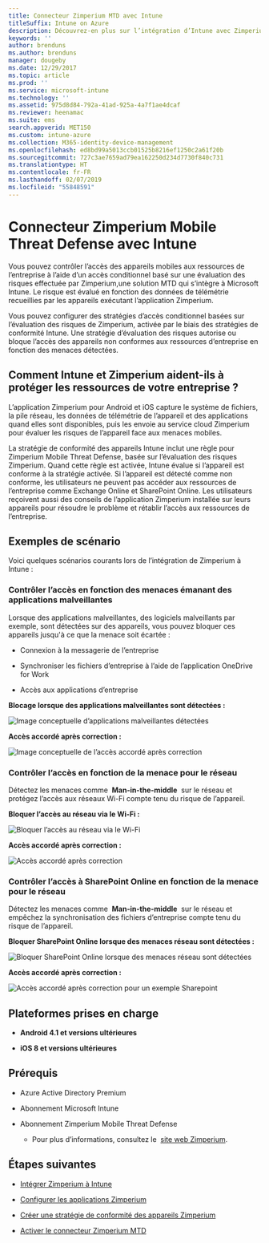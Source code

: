 ```yaml
---
title: Connecteur Zimperium MTD avec Intune
titleSuffix: Intune on Azure
description: Découvrez-en plus sur l’intégration d’Intune avec Zimperium Mobile Threat Defense pour contrôler l’accès des appareils mobiles aux ressources de votre entreprise.
keywords: ''
author: brenduns
ms.author: brenduns
manager: dougeby
ms.date: 12/29/2017
ms.topic: article
ms.prod: ''
ms.service: microsoft-intune
ms.technology: ''
ms.assetid: 975d8d84-792a-41ad-925a-4a7f1ae4dcaf
ms.reviewer: heenamac
ms.suite: ems
search.appverid: MET150
ms.custom: intune-azure
ms.collection: M365-identity-device-management
ms.openlocfilehash: ed8bd99a5013ccb01525b8216ef1250c2a61f20b
ms.sourcegitcommit: 727c3ae7659ad79ea162250d234d7730f840c731
ms.translationtype: HT
ms.contentlocale: fr-FR
ms.lasthandoff: 02/07/2019
ms.locfileid: "55848591"
---
```

# <a name="zimperium-mobile-threat-defense-connector-with-intune"></a>Connecteur Zimperium Mobile Threat Defense avec Intune

Vous pouvez contrôler l’accès des appareils mobiles aux ressources de l’entreprise à l’aide d’un accès conditionnel basé sur une évaluation des risques effectuée par Zimperium,une solution MTD qui s’intègre à Microsoft Intune. Le risque est évalué en fonction des données de télémétrie recueillies par les appareils exécutant l’application Zimperium.

Vous pouvez configurer des stratégies d’accès conditionnel basées sur l’évaluation des risques de Zimperium, activée par le biais des stratégies de conformité Intune. Une stratégie d’évaluation des risques autorise ou bloque l’accès des appareils non conformes aux ressources d’entreprise en fonction des menaces détectées.

## <a name="how-do-intune-and-zimperium-help-protect-your-company-resources"></a>Comment Intune et Zimperium aident-ils à protéger les ressources de votre entreprise ?

L’application Zimperium pour Android et iOS capture le système de fichiers, la pile réseau, les données de télémétrie de l’appareil et des applications quand elles sont disponibles, puis les envoie au service cloud Zimperium pour évaluer les risques de l’appareil face aux menaces mobiles.

La stratégie de conformité des appareils Intune inclut une règle pour Zimperium Mobile Threat Defense, basée sur l’évaluation des risques Zimperium. Quand cette règle est activée, Intune évalue si l’appareil est conforme à la stratégie activée. Si l’appareil est détecté comme non conforme, les utilisateurs ne peuvent pas accéder aux ressources de l’entreprise comme Exchange Online et SharePoint Online. Les utilisateurs reçoivent aussi des conseils de l’application Zimperium installée sur leurs appareils pour résoudre le problème et rétablir l’accès aux ressources de l’entreprise.

## <a name="sample-scenarios"></a>Exemples de scénario

Voici quelques scénarios courants lors de l’intégration de Zimperium à Intune :

### <a name="control-access-based-on-threats-from-malicious-apps"></a>Contrôler l’accès en fonction des menaces émanant des applications malveillantes

Lorsque des applications malveillantes, des logiciels malveillants par exemple, sont détectées sur des appareils, vous pouvez bloquer ces appareils jusqu'à ce que la menace soit écartée :

-   Connexion à la messagerie de l’entreprise

-   Synchroniser les fichiers d’entreprise à l’aide de l’application OneDrive for Work

-   Accès aux applications d’entreprise

**Blocage lorsque des applications malveillantes sont détectées :**

![Image conceptuelle d’applications malveillantes détectées](./media/Maliciousapps_blocked_Zimperium.png)

**Accès accordé après correction :**

![Image conceptuelle de l’accès accordé après correction](./media/maliciousapps_unblocked_Zimperium.png)

### <a name="control-access-based-on-threat-to-network"></a>Contrôler l’accès en fonction de la menace pour le réseau

Détectez les menaces comme  **Man-in-the-middle**  sur le réseau et protégez l’accès aux réseaux Wi-Fi compte tenu du risque de l’appareil.

**Bloquer l’accès au réseau via le Wi-Fi :**

![Bloquer l’accès au réseau via le Wi-Fi](./media/network_wifi_blocked_Zimperium.png)

**Accès accordé après correction :**

![Accès accordé après correction](./media/network_wifi_unblocked_Zimperium.png)

### <a name="control-access-to-sharepoint-online-based-on-threat-to-network"></a>Contrôler l’accès à SharePoint Online en fonction de la menace pour le réseau

Détectez les menaces comme  **Man-in-the-middle**  sur le réseau et empêchez la synchronisation des fichiers d’entreprise compte tenu du risque de l’appareil.

**Bloquer SharePoint Online lorsque des menaces réseau sont détectées :**

![Bloquer SharePoint Online lorsque des menaces réseau sont détectées](./media/network_spo_blocked_Zimperium.png)

**Accès accordé après correction :**

![Accès accordé après correction pour un exemple Sharepoint](./media/network_spo_unblocked_Zimperium.png)

## <a name="supported-platforms"></a>Plateformes prises en charge

-   **Android 4.1 et versions ultérieures**

-   **iOS 8 et versions ultérieures**

## <a name="prerequisites"></a>Prérequis

-   Azure Active Directory Premium

-   Abonnement Microsoft Intune

-   Abonnement Zimperium Mobile Threat Defense

    -   Pour plus d’informations, consultez le  [site web Zimperium](https://www.zimperium.com/zips-mobile-ips).

## <a name="next-steps"></a>Étapes suivantes

- [Intégrer Zimperium à Intune](zimperium-mtd-connector-integration.md)

- [Configurer les applications Zimperium](mtd-apps-ios-app-configuration-policy-add-assign.md)

- [Créer une stratégie de conformité des appareils Zimperium](mtd-device-compliance-policy-create.md)

- [Activer le connecteur Zimperium MTD](mtd-connector-enable.md)

